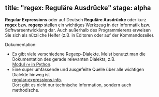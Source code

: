 title: "regex: Reguläre Ausdrücke"
stage: alpha
---
**Regular Expressions** oder auf Deutsch **Reguläre Ausdrücke** oder kurz **regex** bzw. **regexp** 
stellen ein wichtiges Werkzeug in der Informatik bzw. Softwareentwicklung dar.
Auch außerhalb des Programmierens erweisen Sie sich als nützliche 
Helfer (z.B. in Editoren oder auf der Kommandozeile).

Dokumentation:

- Es gibt viele verschiedene Regexp-Dialekte.
  Meist benutzt man die Dokumentation des gerade relevanten Dialekts, z.B.  
  [Modul `re` in Python](https://docs.python.org/3/library/re.html#regular-expression-syntax).
- Eine super umfassende und ausgefeilte Quelle über alle wichtigen Dialekte hinweg ist  
  [regular-expressions.info](https://www.regular-expressions.info).  
  Dort gibt es nicht nur technische Information, sondern auch methodische.